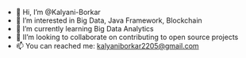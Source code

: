 - 👋 Hi, I’m @Kalyani-Borkar
- 👀 I’m interested in Big Data, Java Framework, Blockchain
- 🌱 I’m currently learning Big Data Analytics
- 💞️ II’m looking to collaborate on contributing to open source projects
- 📫 You can reached me: kalyaniborkar2205@gmail.com
